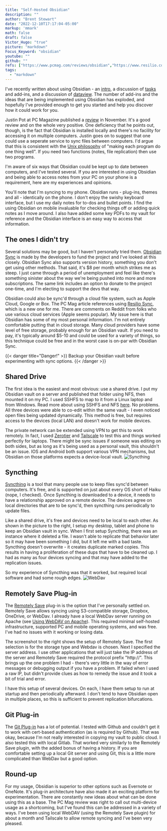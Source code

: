 ```yaml
---
title: "Self-Hosted Obsidian"
description: ""
author: "Brent Stewart"
date: "2022-12-10T17:17:04-05:00"
markup: 'mmark'
math: false
draft: false
Victor_Hugo: "true"
picture: "markdown"
Focus_Keyword: "obsidian"
youtube: ""
github: ""
refs: ["https://www.pcmag.com/reviews/obsidian","https://www.resilio.com/platforms/desktop/"]
tags:
  - "markdown"
---
```

I've recently written about using Obsidian - an [intro](/220829_obsidian_intro), a discussion of [tasks](/220831_using_obsidian) and add-ins, and a discussion of [dataview](221002_dataview).  The number of add-ins and the ideas that are being implemented using Obsidian has exploded, and hopefully I've provided enough to get you started and help you discover how it could work for you.  

Justin Pot at PC Magazine published a [review](https://www.pcmag.com/reviews/obsidian) in November.  It's a good review and on the whole very positive.  One deficiency that he points out, though, is the fact that Obsidian is installed locally and there's no facility for accessing it on multiple computers. Justin goes on to suggest that one could use a seperate service to sync files between computers.  I'd argue that this is consistent with the [Unix philosophy](https://en.wikipedia.org/wiki/Unix_philosophy) of "making each program do one thing well".  If you need two functions (notes, file replication) then use two programs.

I'm aware of six ways that Obsidian could be kept up to date between computers, and I've tested several.  If you are interested in using Obsidian and being able to access notes from your PC on your phone is a requirement, here are my experiences and opinions.

You'll note that I'm syncing to my phone.  Obsidian runs - plug-ins, themes and all - identically on the phone.  I don't enjoy the swishy keyboard interface, but I use my daily notes for to-dos and bullet points.  I find the using Obsidian on mobile invaluable for checking things off or adding quick notes as I move around.  I also have added some key PDFs to my vault for reference and the Obsidian interface is an easy way to access that information.

## The ones I didn't try
Several solutions may be good, but I haven't personally tried them.  [Obsidian Sync](https://obsidian.md/pricing) is made by the developers to fund the project and I've looked at this closely.  Obsidian Sync also supports version history, something you don't get using other methods.  That said, it's $8 per month which strikes me as steep.  I just came through a period of unemployment and feel like there's something sinister about the way we're being pushed into more and more subscriptions.  The same link includes an option to donate to the project one-time, and I'm electing to support the devs that way.

Obsidian could also be sync'd through a cloud file system, such as Apple Cloud, Google or Box.  The PC Mag article references using [Resilio Sync](https://www.resilio.com/platforms/desktop/), which is a new one for me. There are comments on Reddit from folks who use various cloud services (Apple seems popular).  My issue here is that Obsidian has some of my most personal information.  I'm not entirely comfortable putting that in cloud storage.  Many cloud providers have some level of free storage, probably enough for an Obsidian vault.  If you need to pay, it's typically around $5-10 and could be used for a variety of things, so this technique could be free and in the worst case is on-par with Obsidian Sync.

{{< danger title="Danger!" >}}
Backup your Obsidian vault before experimenting with sync options.
{{< /danger >}}

## Shared Drive
The first idea is the easiest and most obvious: use a shared drive.  I put my Obsidian vault on a server and published that folder using NFS, then mounted it on my PC.  I used SSHFS to map to it from a Linux laptop and from Windows.  Read more about using SSHFS and NFS [here](/posts200813_using_ssh3).  No problems.  All three devices were able to co-edit within the same vault - I even noticed open files being updated dynamically.  This method is free, but requires access to the devices (local LAN) and doesn't work for mobile devices.

The private network can be extended using VPN to get this to work remotely.  In fact, I used [Zerotier](/posts/201027_zerotierrouter) and [Tailscale](/posts/221004_tailscale) to test this and things worked perfectly for laptops.  There might be sync issues if someone was editing on both sides, but as long as it's being used as a personal vault, this shouldn't be an issue.  IOS and Android both support various VPN mechanisms, but Obsidian on those platforms expects a device-local vault. 
![Syncthing](/221210_Syncthing.png#floatright)
## Syncthing

[Syncthing](https://syncthing.net/) is a tool that many people use to keep files sync'd between computers.  It's free, and is supported on just about every OS short of Haiku (nope, I checked).  Once Syncthing is downloaded to a device, it needs to have a  relationship approved on a remote device.  The devices agree on local directories that are to be sync'd, then syncthing runs periodically to update files.

Like a shared drive, it's free and devices need to be local to each other.  As shown in the picture to the right, I setup my desktop, tablet and phone to keep an Obsidian vault in sync.  When I first setup Syncthing, there was an instance where it deleted a file.  I wasn't able to replicate that behavior later so it may have been something I did, but it left me with a bad taste.  Syncthing doesn't overwrite - it creates duplicate marked copies.  This results in having a proliferation of these dups that have to be cleaned up.  I had as many as four devices syncing and that may have added to the replication issues.

So my experience of Syncthing was that it worked, but required local software and had some rough edges.
![WebDav](/221211_Obsidian_webdav.png#floatright)
## Remotely Save Plug-in
The [Remotely Save](https://github.com/remotely-save/remotely-save) plug-in is the option that I've personally settled on.  Remotely Save allows syncing using S3-compatible storage, Dropbox, OneDrive, or WebDav.  I already have a local WebDav server running on Apache (see [Using WebDAV on Apache](/posts/210906_apachedav)).  This required minimal self-hosted infrastructure, supported PC and mobile operating systems, and was free.  I've had no issues with it working or losing data.

The screenshot to the right shows the setup of Remotely Save.  The first selection is for the storage type and Webdav is chosen.  Next I specified the server address.  I use other applications that will just take the IP address of the server and Remotely Save required the protocol prefix "http://".  This brings up the one problem I had - there's very little in the way of error messages or debugging output if you have a problem.  If failed when I used a raw IP, but didn't provide clues as how to remedy the issue and it took a bit of trial and error.

I have this setup of several devices.  On each, I have them setup to run at startup and then periodically afterward.  I don't tend to have Obsidian open in multiple places, so this is sufficient to prevent replication bifurcations.


## Git Plug-in

The [Git Plug-in](https://github.com/denolehov/obsidian-git) has a lot of potential.  I tested with Github and couldn't get it to work with cert-based authentication (as is required by Github).  That was okay, because I'm not really interested in copying my vault to public cloud.  I also tested this with local Gitlab.  That worked very similarly to the Remotely Save plugin, with the added bonus of having a history.  If you are comfortable setting up a local Git server and using Git, this is a little more complicated than WebDav but a good option.

## Round-up

For my usage, Obsidian is superior to other options such as Evernote or OneNote.  It's plug-in architecture have also made it an exciting platform for experimentation. There are constantly new ideas about what can be done using this as a base.  The PC Mag review was right to call out multi-device usage as a shortcoming, but I've found this can be addressed in a variety of ways.  I've been using local WebDAV (using the Remotely Save plugin) for about a month and Tailscale to allow remote syncing and I've been very pleased.
